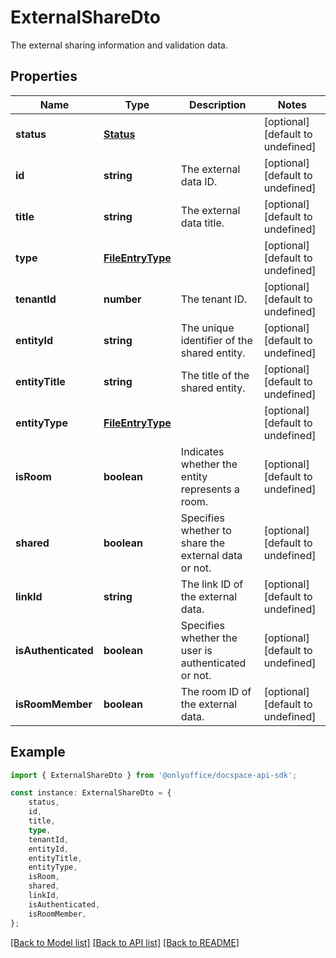# ExternalShareDto

The external sharing information and validation data.

## Properties

Name | Type | Description | Notes
------------ | ------------- | ------------- | -------------
**status** | [**Status**](Status.md) |  | [optional] [default to undefined]
**id** | **string** | The external data ID. | [optional] [default to undefined]
**title** | **string** | The external data title. | [optional] [default to undefined]
**type** | [**FileEntryType**](FileEntryType.md) |  | [optional] [default to undefined]
**tenantId** | **number** | The tenant ID. | [optional] [default to undefined]
**entityId** | **string** | The unique identifier of the shared entity. | [optional] [default to undefined]
**entityTitle** | **string** | The title of the shared entity. | [optional] [default to undefined]
**entityType** | [**FileEntryType**](FileEntryType.md) |  | [optional] [default to undefined]
**isRoom** | **boolean** | Indicates whether the entity represents a room. | [optional] [default to undefined]
**shared** | **boolean** | Specifies whether to share the external data or not. | [optional] [default to undefined]
**linkId** | **string** | The link ID of the external data. | [optional] [default to undefined]
**isAuthenticated** | **boolean** | Specifies whether the user is authenticated or not. | [optional] [default to undefined]
**isRoomMember** | **boolean** | The room ID of the external data. | [optional] [default to undefined]

## Example

```typescript
import { ExternalShareDto } from '@onlyoffice/docspace-api-sdk';

const instance: ExternalShareDto = {
    status,
    id,
    title,
    type,
    tenantId,
    entityId,
    entityTitle,
    entityType,
    isRoom,
    shared,
    linkId,
    isAuthenticated,
    isRoomMember,
};
```

[[Back to Model list]](../README.md#documentation-for-models) [[Back to API list]](../README.md#documentation-for-api-endpoints) [[Back to README]](../README.md)
